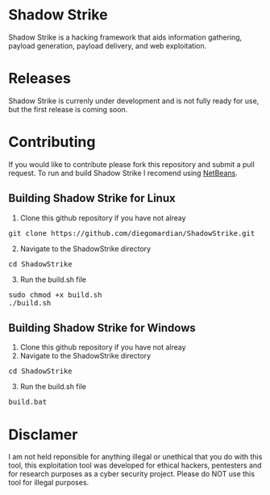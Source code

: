 # Shadow Strike
Shadow Strike is a hacking framework that aids information gathering, payload generation, payload delivery, and web exploitation.
# Releases
Shadow Strike is currenly under development and is not fully ready for use, but the first release is coming soon.
# Contributing
If you would like to contribute please fork this repository and submit a pull request. To run and build Shadow Strike I recomend using [NetBeans](https://netbeans.com).
## Building Shadow Strike for Linux
1. Clone this github repository if you have not alreay
<pre>
git clone https://github.com/diegomardian/ShadowStrike.git
</pre>
2. Navigate to the ShadowStrike directory
<pre>
cd ShadowStrike
</pre>
3. Run the build.sh file
<pre>
sudo chmod +x build.sh
./build.sh
</pre>
## Building Shadow Strike for Windows
1. Clone this github repository if you have not alreay
2. Navigate to the ShadowStrike directory
<pre>
cd ShadowStrike
</pre>
3. Run the build.sh file
<pre>
build.bat
</pre>



# Disclamer
I am not held reponsible for anything illegal or unethical that you do with this tool, this exploitation tool was developed for ethical hackers, pentesters and for research purposes as a cyber security project. Please do NOT use this tool for illegal purposes.
